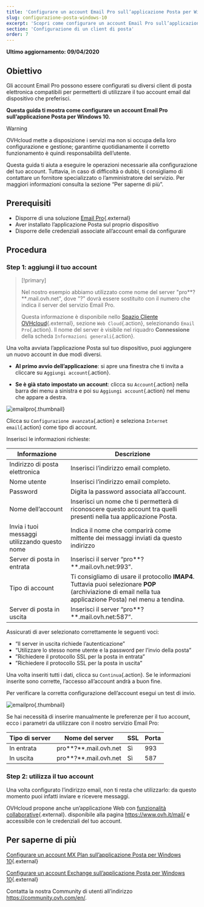 ```yaml
---
title: 'Configurare un account Email Pro sull’applicazione Posta per Windows 10'
slug: configurazione-posta-windows-10
excerpt: 'Scopri come configurare un account Email Pro sull’applicazione Posta per Windows 10'
section: 'Configurazione di un client di posta'
order: 7
---
```


**Ultimo aggiornamento: 09/04/2020**

## Obiettivo

Gli account Email Pro possono essere configurati su diversi client di posta elettronica compatibili per permetterti di utilizzare il tuo account email dal dispositivo che preferisci.

**Questa guida ti mostra come configurare un account Email Pro sull’applicazione Posta per Windows 10.**

> [!warning]
>
> OVHcloud mette a disposizione i servizi ma non si occupa della loro configurazione e gestione; garantirne quotidianamente il corretto funzionamento è quindi responsabilità dell’utente.
> 
> Questa guida ti aiuta a eseguire le operazioni necessarie alla configurazione del tuo account. Tuttavia, in caso di difficoltà o dubbi, ti consigliamo di contattare un fornitore specializzato o l’amministratore del servizio.  Per maggiori informazioni consulta la sezione “Per saperne di più”.
> 

## Prerequisiti

- Disporre di una soluzione [Email Pro](https://www.ovhcloud.com/it/emails/email-pro/){.external}
- Aver installato l’applicazione Posta sul proprio dispositivo
- Disporre delle credenziali associate all’account email da configurare

## Procedura

### Step 1: aggiungi il tuo account

> [!primary]
>
> Nel nostro esempio abbiamo utilizzato come nome del server "pro**?**.mail.ovh.net", dove "?" dovrà essere sostituito con il numero che indica il server del servizio Email Pro.
>
> Questa informazione è disponibile nello [Spazio Cliente OVHcloud](https://www.ovh.com/auth/?action=gotomanager&from=https://www.ovh.it/&ovhSubsidiary=it){.external}, sezione `Web Cloud`{.action}, selezionando `Email Pro`{.action}. Il nome del server è visibile nel riquadro **Connessione** della scheda `Informazioni generali`{.action}.
> 

Una volta avviata l’applicazione Posta sul tuo dispositivo, puoi aggiungere un nuovo account in due modi diversi.

- **Al primo avvio dell’applicazione**: si apre una finestra che ti invita a cliccare su `Aggiungi account`{.action}.

- **Se è già stato impostato un account**: clicca su `Account`{.action} nella barra dei menu a sinistra e poi su `Aggiungi account`{.action} nel menu che appare a destra.

![emailpro](images/configuration-mail-windows-step1.png){.thumbnail}

Clicca su `Configurazione avanzata`{.action} e seleziona `Internet email`{.action} come tipo di account.

Inserisci le informazioni richieste:

|Informazione|Descrizione|
|---|---|
|Indirizzo di posta elettronica|Inserisci l’indirizzo email completo.|
|Nome utente|Inserisci l’indirizzo email completo.|
|Password|Digita la password associata all’account.|
|Nome dell’account|Inserisci un nome che ti permetterà di riconoscere questo account tra quelli presenti nella tua applicazione Posta.|
|Invia i tuoi messaggi utilizzando questo nome|Indica il nome che comparirà come mittente dei messaggi inviati da questo indirizzo|
|Server di posta in entrata|Inserisci il server “pro**?**.mail.ovh.net:993”.|
|Tipo di account|Ti consigliamo di usare il protocollo **IMAP4**. Tuttavia puoi selezionare **POP** (archiviazione di email nella tua applicazione Posta) nel menu a tendina.|
|Server di posta in uscita|Inserisci il server “pro**?**.mail.ovh.net:587”.|

Assicurati di aver selezionato correttamente le seguenti voci:
- “Il server in uscita richiede l’autenticazione”
- “Utilizzare lo stesso nome utente e la password per l’invio della posta”
- ”Richiedere il protocollo SSL per la posta in entrata”
- ”Richiedere il protocollo SSL per la posta in uscita”

Una volta inseriti tutti i dati, clicca su `Continua`{.action}. Se le informazioni inserite sono corrette, l’accesso all’account andrà a buon fine.

Per verificare la corretta configurazione dell’account esegui un test di invio.

![emailpro](images/configuration-mail-windows-step2.png){.thumbnail}

Se hai necessità di inserire manualmente le preferenze per il tuo account, ecco i parametri da utilizzare con il nostro servizio Email Pro:

|Tipo di server |Nome del server|SSL|Porta|
|---|---|---|---|
|In entrata|pro**?**.mail.ovh.net|Sì|993|
|In uscita|pro**?**.mail.ovh.net|Sì|587|

### Step 2: utilizza il tuo account

Una volta configurato l’indirizzo email, non ti resta che utilizzarlo: da questo momento puoi infatti inviare e ricevere messaggi.

OVHcloud propone anche un’applicazione Web con [funzionalità collaborative](https://www.ovhcloud.com/it/emails/){.external}. disponibile alla pagina <https://www.ovh.it/mail/> e accessibile con le credenziali del tuo account.

## Per saperne di più

[Configurare un account MX Plan sull’applicazione Posta per Windows 10](https://docs.ovh.com/it/emails/servizio_email_guida_alla_configurazione_dellapp_posta_di_windows_10/){.external}

[Configurare un account Exchange sull’applicazione Posta per Windows 10](https://docs.ovh.com/it/microsoft-collaborative-solutions/configurazione-posta-windows-10/){.external}

Contatta la nostra Community di utenti all’indirizzo <https://community.ovh.com/en/>.